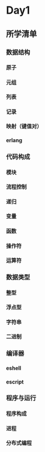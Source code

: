 # Day1
## 所学清单
### 数据结构
#### 原子
#### 元组
#### 列表
#### 记录
#### 映射（键值对）
####  erlang
### 代码构成
#### 模块
#### 流程控制
#### 递归
#### 变量
#### 函数
#### 操作符
#### 运算符
### 数据类型
#### 整型
#### 浮点型
#### 字符串
#### 二进制
### 编译器
#### eshell
#### escript
### 程序与运行
#### 程序构成
#### 进程
#### 分布式编程
